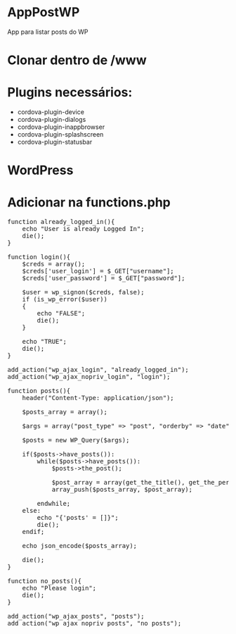 # AppPostWP
App para listar posts do WP

# Clonar dentro de /www

# Plugins necessários:
- cordova-plugin-device
- cordova-plugin-dialogs
- cordova-plugin-inappbrowser
- cordova-plugin-splashscreen
- cordova-plugin-statusbar

# WordPress
# Adicionar na functions.php
<pre>
function already_logged_in(){
	echo "User is already Logged In";
	die();
}

function login(){
	$creds = array();
	$creds['user_login'] = $_GET["username"];
	$creds['user_password'] = $_GET["password"];

	$user = wp_signon($creds, false);
	if (is_wp_error($user))
	{
		echo "FALSE";
		die();
	}

	echo "TRUE";
	die();
}

add_action("wp_ajax_login", "already_logged_in");
add_action("wp_ajax_nopriv_login", "login");

function posts(){
	header("Content-Type: application/json");

	$posts_array = array();

	$args = array("post_type" => "post", "orderby" => "date", "order" => "DESC", "post_status" => "publish", "posts_per_page" => "10");

	$posts = new WP_Query($args);

	if($posts->have_posts()):
		while($posts->have_posts()):
			$posts->the_post();

			$post_array = array(get_the_title(), get_the_permalink(), get_the_date(), wp_get_attachment_url(get_post_thumbnail_id()));
			array_push($posts_array, $post_array);

		endwhile;
	else:
		echo "{'posts' = []}";
		die();
	endif;

	echo json_encode($posts_array);

	die();
}

function no_posts(){
	echo "Please login";
	die();
}

add_action("wp_ajax_posts", "posts");
add_action("wp_ajax_nopriv_posts", "no_posts");
</pre>
